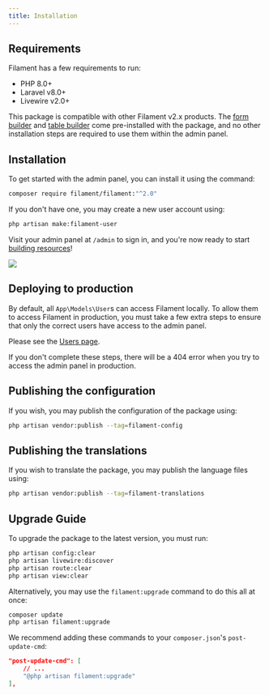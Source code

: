 ```yaml
---
title: Installation
---
```


## Requirements

Filament has a few requirements to run:

- PHP 8.0+
- Laravel v8.0+
- Livewire v2.0+

This package is compatible with other Filament v2.x products. The [form builder](/docs/forms) and [table builder](/docs/tables) come pre-installed with the package, and no other installation steps are required to use them within the admin panel.

## Installation

To get started with the admin panel, you can install it using the command:

```bash
composer require filament/filament:"^2.0"
```

If you don't have one, you may create a new user account using:

```bash
php artisan make:filament-user
```

Visit your admin panel at `/admin` to sign in, and you're now ready to start [building resources](resources)!

[<img src="https://user-images.githubusercontent.com/41773797/147615302-daec5d1c-e3ac-428a-98c2-c3fb40d945b5.png">](https://demo.filamentadmin.com)

## Deploying to production

By default, all `App\Models\User`s can access Filament locally. To allow them to access Filament in production, you must take a few extra steps to ensure that only the correct users have access to the admin panel.

Please see the [Users page](users#authorizing-access-to-the-admin-panel).

If you don't complete these steps, there will be a 404 error when you try to access the admin panel in production.

## Publishing the configuration

If you wish, you may publish the configuration of the package using:

```bash
php artisan vendor:publish --tag=filament-config
```

## Publishing the translations

If you wish to translate the package, you may publish the language files using:

```bash
php artisan vendor:publish --tag=filament-translations
```

## Upgrade Guide

To upgrade the package to the latest version, you must run:

```bash
php artisan config:clear
php artisan livewire:discover
php artisan route:clear
php artisan view:clear
```

Alternatively, you may use the `filament:upgrade` command to do this all at once:

```bash
composer update
php artisan filament:upgrade
```

We recommend adding these commands to your `composer.json`'s `post-update-cmd`:

```json
"post-update-cmd": [
    // ...
    "@php artisan filament:upgrade"
],
```
